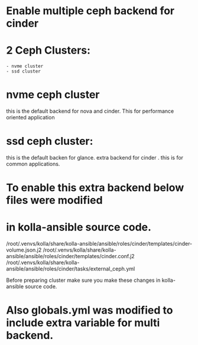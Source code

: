 # Enable multiple ceph backend for cinder

# 2 Ceph Clusters:
    - nvme cluster
    - ssd cluster

# nvme ceph cluster
this is the default backend for nova and cinder.
This for performance oriented application

# ssd ceph cluster:
this is the default backen for glance.
extra backend for cinder .
this is for common applications.

# To enable this extra backend below files were modified
# in kolla-ansible source code.

/root/.venvs/kolla/share/kolla-ansible/ansible/roles/cinder/templates/cinder-volume.json.j2
/root/.venvs/kolla/share/kolla-ansible/ansible/roles/cinder/templates/cinder.conf.j2
/root/.venvs/kolla/share/kolla-ansible/ansible/roles/cinder/tasks/external_ceph.yml

Before preparing cluster make sure you make these changes in kolla-ansible source code.

# Also globals.yml was modified to include extra variable for multi backend.
